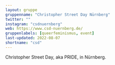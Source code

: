 ```yaml
---
layout: gruppe
gruppenname: "Christopher Street Day Nürnberg"
twitter: ""
instagram: "csdnuernberg"
web: https://www.csd-nuernberg.de/
gruppenlabels: [queerfeminismus, event]
last-updated: 2022-08-07
shortname: "csd"
---
```


Christopher Street Day, aka PRIDE, in Nürnberg.
